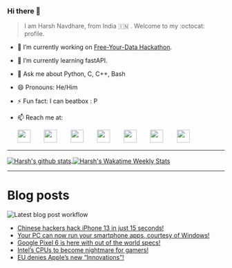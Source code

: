 ### Hi there 👋

> I am Harsh Navdhare, from India :india: . Welcome to my :octocat: profile.

* 🔭 I’m currently working on [Free-Your-Data Hackathon](https://free-your-data.devfolio.co/).
* 🌱 I’m currently learning fastAPI.                
* 💬 Ask me about Python, C, C++, Bash
* 😄 Pronouns: He/Him
* ⚡ Fun fact: I can beatbox : P
* 📫 Reach me at: 
 

    [<img src="https://simpleicons.org/icons/instagram.svg" width="30">](https://www.instagram.com/plus_infinity.hn) &nbsp;&nbsp;&nbsp;&nbsp;&nbsp;&nbsp;
    [<img src="https://simpleicons.org/icons/facebook.svg" width="30">](https://www.facebook.com/harsh.navdhare.infinity) &nbsp;&nbsp;&nbsp;&nbsp;&nbsp;&nbsp; 
    [<img src="https://simpleicons.org/icons/twitter.svg" width="30">](https://twitter.com/hnavdhare) &nbsp;&nbsp;&nbsp;&nbsp;&nbsp;&nbsp; 
    [<img src="https://simpleicons.org/icons/xdadevelopers.svg" width="30">](https://forum.xda-developers.com/member.php?u=8122486) &nbsp;&nbsp;&nbsp;&nbsp;&nbsp;&nbsp; 
    [<img src="https://simpleicons.org/icons/telegram.svg" width="30">](https://t.me/infinitEplus) &nbsp;&nbsp;&nbsp;&nbsp;&nbsp;&nbsp;
    [<img src="https://simpleicons.org/icons/snapchat.svg" width="30">](https://www.snapchat.com/add/plus.infinity) &nbsp;&nbsp;&nbsp;&nbsp;&nbsp;&nbsp; 
    [<img src="https://simpleicons.org/icons/gmail.svg" width="30">](mailto:navdhareharsh2001@gmail.com)
 
<hr>

<a href="https://github.com/infinity-plus/github-readme-stats">
  <img align="center" src="https://github-readme-stats-infinity-plus.vercel.app/api?username=infinity-plus&show_icons=true&count_private=true&theme=dark&include_all_commits=true", alt="Harsh's github stats" />
</a>

<a href="https://wakatime.com/@infinity_plus">
  <img align="center" src="https://github-readme-stats-infinity-plus.vercel.app/api/wakatime?username=infinity_plus&theme=dark&custom_title=Wakatime%20Weekly%20Stats", alt="Harsh's Wakatime Weekly Stats" />
</a>

<hr>

# Blog posts

![Latest blog post workflow](https://github.com/infinity-plus/infinity-plus/workflows/Latest%20blog%20post%20workflow/badge.svg)

<!-- BLOG-POST-LIST:START -->
- [Chinese hackers hack iPhone 13 in just 15 seconds!](https://spadebee.com/2021/10/22/chinese-hackers-hack-iphone-13-in-just-15-seconds/?utm_source=rss&utm_medium=rss&utm_campaign=chinese-hackers-hack-iphone-13-in-just-15-seconds)
- [Your PC can now run your smartphone apps, courtesy of Windows!](https://spadebee.com/2021/10/21/your-pc-can-now-run-your-smartphone-apps-courtesy-of-windows/?utm_source=rss&utm_medium=rss&utm_campaign=your-pc-can-now-run-your-smartphone-apps-courtesy-of-windows)
- [Google Pixel 6 is here with out of the world specs!](https://spadebee.com/2021/10/19/google-pixel-6-is-here-with-out-of-the-world-specs/?utm_source=rss&utm_medium=rss&utm_campaign=google-pixel-6-is-here-with-out-of-the-world-specs)
- [Intel’s CPUs to become nightmare for gamers!](https://spadebee.com/2021/10/17/intels-cpus-to-become-nightmare-for-gamers/?utm_source=rss&utm_medium=rss&utm_campaign=intels-cpus-to-become-nightmare-for-gamers)
- [EU denies Apple’s new “Innovations”!](https://spadebee.com/2021/10/15/eu-denies-apples-new-innovations/?utm_source=rss&utm_medium=rss&utm_campaign=eu-denies-apples-new-innovations)
<!-- BLOG-POST-LIST:END -->
